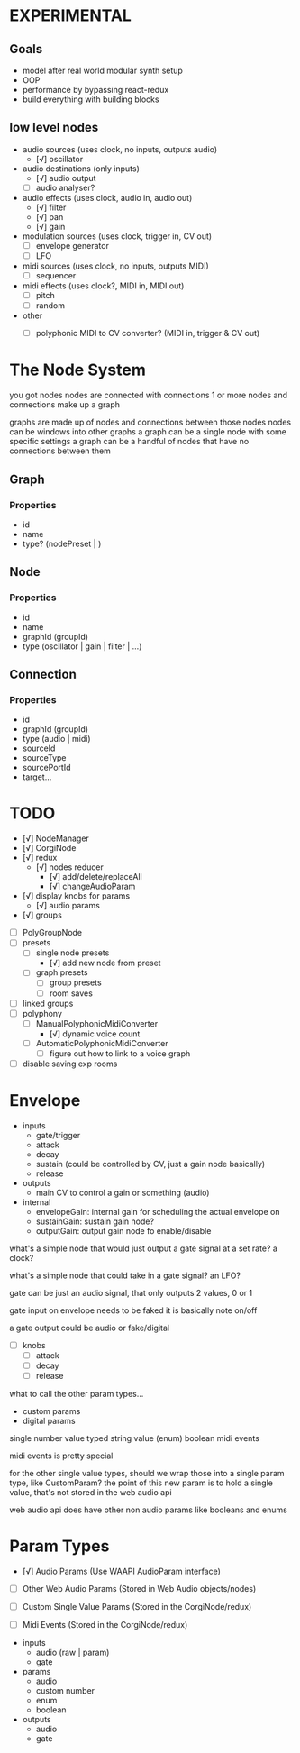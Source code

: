 # EXPERIMENTAL

## Goals
- model after real world modular synth setup
- OOP
- performance by bypassing react-redux
- build everything with building blocks

## low level nodes
- audio sources (uses clock, no inputs, outputs audio)
	- [√] oscillator
- audio destinations (only inputs)
	- [√] audio output
	- [ ] audio analyser?
- audio effects (uses clock, audio in, audio out)
	- [√] filter
	- [√] pan
	- [√] gain
- modulation sources (uses clock, trigger in, CV out)
	- [ ] envelope generator
	- [ ] LFO
- midi sources (uses clock, no inputs, outputs MIDI)
	- [ ] sequencer
- midi effects (uses clock?, MIDI in, MIDI out)
	- [ ] pitch
	- [ ] random
- other
	- [ ] polyphonic MIDI to CV converter? (MIDI in, trigger & CV out)


# The Node System
you got nodes
nodes are connected with connections
1 or more nodes and connections make up a graph

graphs are made up of nodes and connections between those nodes
nodes can be windows into other graphs
a graph can be a single node with some specific settings
a graph can be a handful of nodes that have no connections between them

## Graph
### Properties
- id
- name
- type? (nodePreset | )

## Node
### Properties
- id
- name
- graphId (groupId)
- type (oscillator | gain | filter | ...)

## Connection
### Properties
- id
- graphId (groupId)
- type (audio | midi)
- sourceId
- sourceType
- sourcePortId
- target...

# TODO
- [√] NodeManager
- [√] CorgiNode
- [√] redux
	- [√] nodes reducer
		- [√] add/delete/replaceAll
		- [√] changeAudioParam
- [√] display knobs for params
	- [√] audio params
- [√] groups
- [ ] PolyGroupNode
- [ ] presets
	- [ ] single node presets
		- [√] add new node from preset
	- [ ] graph presets
		- [ ] group presets
		- [ ] room saves
- [ ] linked groups
- [ ] polyphony
	- [ ] ManualPolyphonicMidiConverter
		- [√] dynamic voice count
	- [ ] AutomaticPolyphonicMidiConverter
		- [ ] figure out how to link to a voice graph
- [ ] disable saving exp rooms

# Envelope
- inputs
	- gate/trigger
	- attack
	- decay
	- sustain (could be controlled by CV, just a gain node basically)
	- release
- outputs
	- main CV to control a gain or something (audio)
- internal
	- envelopeGain: internal gain for scheduling the actual envelope on
	- sustainGain: sustain gain node?
	- outputGain: output gain node fo enable/disable


what's a simple node that would just output a gate signal at a set rate?
a clock?

what's a simple node that could take in a gate signal?
an LFO?

gate can be just an audio signal, that only outputs 2 values, 0 or 1


gate input on envelope needs to be faked
it is basically note on/off

a gate output could be audio or fake/digital

- [ ] knobs
	- [ ] attack
	- [ ] decay
	- [ ] release

what to call the other param types...
- custom params
- digital params

single number value
typed string value (enum)
boolean
midi events

midi events is pretty special

for the other single value types, should we wrap those into a single param type, like CustomParam?
the point of this new param is to hold a single value, that's not stored in the web audio api

web audio api does have other non audio params like booleans and enums


# Param Types
- [√] Audio Params (Use WAAPI AudioParam interface)
- [ ] Other Web Audio Params (Stored in Web Audio objects/nodes)
- [ ] Custom Single Value Params (Stored in the CorgiNode/redux)
- [ ] Midi Events (Stored in the CorgiNode/redux)




- inputs
	- audio (raw | param)
	- gate
- params
	- audio
	- custom number
	- enum
	- boolean
- outputs
	- audio
	- gate
